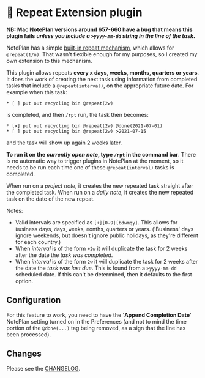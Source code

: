 # 🔁 Repeat Extension plugin

**NB: Mac NotePlan versions around 657-660 have a bug that means this plugin fails _unless you include a `>yyyy-mm-dd` string in the line of the task_.**

NotePlan has a simple [built-in repeat mechanism](https://noteplan.co/faq/Notes%20&%20Todos/How%20to%20create%20a%20recurring%20or%20repeating%20todo/), which allows for `@repeat(1/n)`.  That wasn't flexible enough for my purposes, so I created my own extension to this mechanism.

This plugin allows repeats **every x days, weeks, months, quarters or years**. It does the work of creating the next task using information from completed tasks that include a `@repeat(interval)`, on the appropriate future date.  For example when this task:
```
* [ ] put out recycling bin @repeat(2w)
```
is completed, and then `/rpt` run, the task then becomes:
```
* [x] put out recycling bin @repeat(2w) @done(2021-07-01)
* [ ] put out recycling bin @repeat(2w) >2021-07-15
```
and the task will show up again 2 weeks later. 

**To run it on the _currently open note_, type `/rpt` in the command bar**.  There is no automatic way to trigger plugins in NotePlan at the moment, so it needs to be run each time one of these `@repeat(interval)` tasks is completed.

When run on a _project note_, it creates the new repeated task straight after the completed task.
When run on a _daily note_, it creates the new repeated task on the date of the new repeat.

Notes: 

- Valid intervals are specified as `[+][0-9][bdwmqy]`. This allows for `b`usiness days, `d`ays, `w`eeks, `m`onths, `q`uarters or `y`ears.  ('Business' days ignore weekends, but doesn't ignore public holidays, as they're different for each country.)
- When _interval_ is of the form `+2w` it will duplicate the task for 2 weeks after the date the _task was completed_.
- When _interval_ is of the form `2w` it will duplicate the task for 2 weeks after the date the _task was last due_. This is found from a `>yyyy-mm-dd` scheduled date. If this can't be determined, then it defaults to the first option.

## Configuration
For this feature to work, you need to have the '**Append Completion Date**' NotePlan setting turned on in the Preferences (and not to mind the time portion of the `@done(...)` tag being removed, as a sign that the line has been processed).

## Changes
Please see the [CHANGELOG](CHANGELOG.md).

